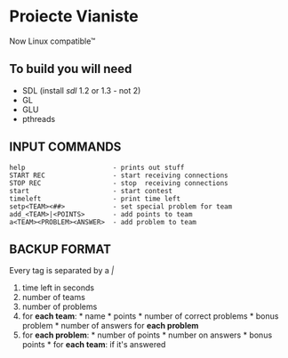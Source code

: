 Proiecte Vianiste
===

Now Linux compatible&trade;

## To build you will need
  * SDL (install _sdl_ 1.2 or 1.3 - not 2)
  * GL
  * GLU
  * pthreads


INPUT COMMANDS
---

    help                      - prints out stuff
    START REC                 - start receiving connections
    STOP REC                  - stop  receiving connections
    start                     - start contest
    timeleft                  - print time left
    setp<TEAM><##>            - set special problem for team
    add_<TEAM>|<POINTS>       - add points to team
    a<TEAM><PROBLEM><ANSWER>  - add problem to team

BACKUP FORMAT
---

Every tag is separated by a *|*

  1. time left in seconds
  2. number of teams
  3. number of problems
  4. for **each team**:
    * name
    * points
    * number of correct problems
    * bonus problem
    * number of answers for **each problem**
  5. for **each problem**:
    * number of points
    * number on answers
    * bonus points
    * for **each team**: if it's answered
